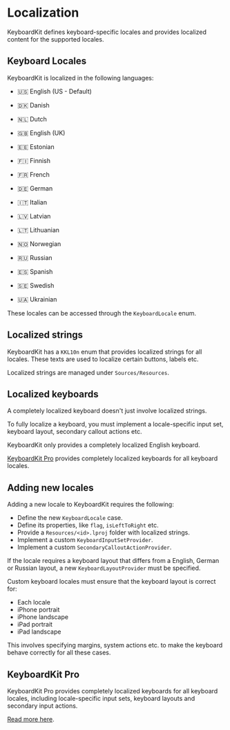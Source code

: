# Localization

KeyboardKit defines keyboard-specific locales and provides localized content for the supported locales.


## Keyboard Locales

KeyboardKit is localized in the following languages:

* 🇺🇸 English (US - Default)

* 🇩🇰 Danish
* 🇳🇱 Dutch
* 🇬🇧 English (UK)
* 🇪🇪 Estonian
* 🇫🇮 Finnish
* 🇫🇷 French
* 🇩🇪 German
* 🇮🇹 Italian
* 🇱🇻 Latvian
* 🇱🇹 Lithuanian
* 🇳🇴 Norwegian
* 🇷🇺 Russian
* 🇪🇸 Spanish
* 🇸🇪 Swedish
* 🇺🇦 Ukrainian

These locales can be accessed through the `KeyboardLocale` enum.


## Localized strings

KeyboardKit has a `KKL10n` enum that provides localized strings for all locales. These texts are used to localize certain buttons, labels etc.

Localized strings are managed under `Sources/Resources`.


## Localized keyboards

A completely localized keyboard doesn't just involve localized strings.

To fully localize a keyboard, you must implement a locale-specific input set, keyboard layout, secondary callout actions etc.

KeyboardKit only provides a completely localized English keyboard.

[KeyboardKit Pro][Pro] provides completely localized keyboards for all keyboard locales.


## Adding new locales

Adding a new locale to KeyboardKit requires the following:

* Define the new `KeyboardLocale` case.
* Define its properties, like `flag`, `isLeftToRight` etc.
* Provide a `Resources/<id>.lproj` folder with localized strings.
* Implement a custom `KeyboardInputSetProvider`.
* Implement a custom `SecondaryCalloutActionProvider`.

If the locale requires a keyboard layout that differs from a English, German or Russian layout, a new `KeyboardLayoutProvider` must be specified.

Custom keyboard locales must ensure that the keyboard layout is correct for:

* Each locale
* iPhone portrait
* iPhone landscape
* iPad portrait
* iPad landscape  

This involves specifying margins, system actions etc. to make the keyboard behave correctly for all these cases.


## KeyboardKit Pro

KeyboardKit Pro provides completely localized keyboards for all keyboard locales, including locale-specific input sets, keyboard layouts and secondary input actions.

[Read more here][Pro]. 


[Pro]: https://github.com/KeyboardKit/KeyboardKitPro
